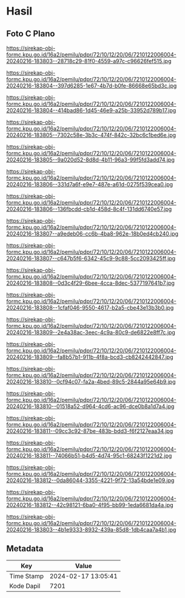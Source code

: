 # Hasil

## Foto C Plano

https://sirekap-obj-formc.kpu.go.id/16a2/pemilu/pdpr/72/10/12/20/06/7210122006004-20240216-183803--28718c29-81f0-4559-a97c-c96626fef515.jpg

https://sirekap-obj-formc.kpu.go.id/16a2/pemilu/pdpr/72/10/12/20/06/7210122006004-20240216-183804--397d6285-1e67-4b7d-b0fe-86668e65bd3c.jpg

https://sirekap-obj-formc.kpu.go.id/16a2/pemilu/pdpr/72/10/12/20/06/7210122006004-20240216-183804--414bad86-1d45-46e9-a25b-33952d789b17.jpg

https://sirekap-obj-formc.kpu.go.id/16a2/pemilu/pdpr/72/10/12/20/06/7210122006004-20240216-183805--7302c58e-3b3c-474f-842c-32bc6c1bed6e.jpg

https://sirekap-obj-formc.kpu.go.id/16a2/pemilu/pdpr/72/10/12/20/06/7210122006004-20240216-183805--9a020d52-8d8d-4b11-96a3-99f5fd3add74.jpg

https://sirekap-obj-formc.kpu.go.id/16a2/pemilu/pdpr/72/10/12/20/06/7210122006004-20240216-183806--331d7a6f-e9e7-487e-a61d-0275f539cea0.jpg

https://sirekap-obj-formc.kpu.go.id/16a2/pemilu/pdpr/72/10/12/20/06/7210122006004-20240216-183806--136fbcdd-cb1d-458d-8c4f-131dd6740e57.jpg

https://sirekap-obj-formc.kpu.go.id/16a2/pemilu/pdpr/72/10/12/20/06/7210122006004-20240216-183807--a9edeb06-cc6b-4ba8-962e-18b0ed4cb240.jpg

https://sirekap-obj-formc.kpu.go.id/16a2/pemilu/pdpr/72/10/12/20/06/7210122006004-20240216-183807--c647b5f6-6342-45c9-9c88-5cc2093425ff.jpg

https://sirekap-obj-formc.kpu.go.id/16a2/pemilu/pdpr/72/10/12/20/06/7210122006004-20240216-183808--0d3c4f29-6bee-4cca-8dec-5377197641b7.jpg

https://sirekap-obj-formc.kpu.go.id/16a2/pemilu/pdpr/72/10/12/20/06/7210122006004-20240216-183808--1cfaf046-9550-4617-b2a5-cbe43e13b3b0.jpg

https://sirekap-obj-formc.kpu.go.id/16a2/pemilu/pdpr/72/10/12/20/06/7210122006004-20240216-183809--2e4a38ac-3eec-4c9a-80c9-de6822e8ff7c.jpg

https://sirekap-obj-formc.kpu.go.id/16a2/pemilu/pdpr/72/10/12/20/06/7210122006004-20240216-183809--fa8b57b1-911b-4f8a-bcd3-cb8242442847.jpg

https://sirekap-obj-formc.kpu.go.id/16a2/pemilu/pdpr/72/10/12/20/06/7210122006004-20240216-183810--0cf94c07-fa2a-4bed-89c5-2844a95e64b9.jpg

https://sirekap-obj-formc.kpu.go.id/16a2/pemilu/pdpr/72/10/12/20/06/7210122006004-20240216-183810--01518a52-d964-4cd6-ac96-dce0b8a1d7a4.jpg

https://sirekap-obj-formc.kpu.go.id/16a2/pemilu/pdpr/72/10/12/20/06/7210122006004-20240216-183811--09cc3c92-87be-483b-bdd3-f6f2127eaa34.jpg

https://sirekap-obj-formc.kpu.go.id/16a2/pemilu/pdpr/72/10/12/20/06/7210122006004-20240216-183811--74066b51-b4d5-4d74-95c1-68243f1221d2.jpg

https://sirekap-obj-formc.kpu.go.id/16a2/pemilu/pdpr/72/10/12/20/06/7210122006004-20240216-183812--0da86044-3355-4221-9f72-13a54bde1e09.jpg

https://sirekap-obj-formc.kpu.go.id/16a2/pemilu/pdpr/72/10/12/20/06/7210122006004-20240216-183812--42c98121-6ba0-4f95-bb99-1eda6681da4a.jpg

https://sirekap-obj-formc.kpu.go.id/16a2/pemilu/pdpr/72/10/12/20/06/7210122006004-20240216-183803--4b1e9333-8932-439a-85d8-1db4caa7a4b1.jpg


## Metadata

| Key        | Value               |
| ---------- | ------------------- |
| Time Stamp | 2024-02-17 13:05:41 |
| Kode Dapil | 7201                |



